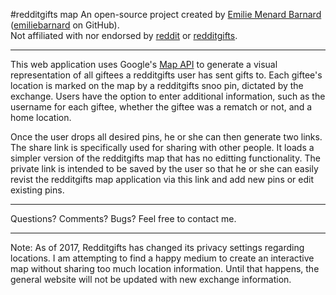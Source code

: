 #redditgifts map
An open-source project created by [Emilie Menard Barnard](http://embarnard.com) \([emiliebarnard](http://emiliebarnard.github.io) on GitHub\).
<br>Not affiliated with nor endorsed by [reddit](http://reddit.com) or [redditgifts](http://redditgifts.com).
***
This web application uses Google's [Map API](https://developers.google.com/maps/) to generate a visual representation of all giftees a redditgifts user has sent gifts to. Each giftee's location is marked on the map by a redditgifts snoo pin, dictated by the exchange. Users have the option to enter additional information, such as the username for each giftee, whether the giftee was a rematch or not, and a home location.

Once the user drops all desired pins, he or she can then generate two links. The share link is specifically used for sharing with other people. It loads a simpler version of the redditgifts map that has no editting functionality. The private link is intended to be saved by the user so that he or she can easily revist the redditgifts map application via this link and add new pins or edit existing pins.
***
Questions? Comments? Bugs? Feel free to contact me.
***
Note: As of 2017, Redditgifts has changed its privacy settings regarding locations. I am attempting to find a happy medium to create an interactive map without sharing too much location information. Until that happens, the general website will not be updated with new exchange information.
